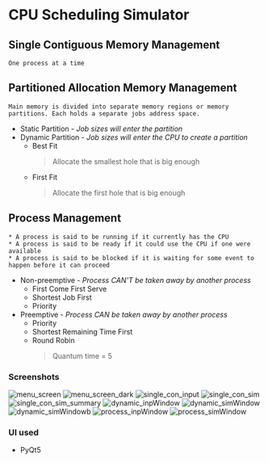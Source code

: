 # CPU Scheduling Simulator

## Single Contiguous Memory Management
    One process at a time

## Partitioned Allocation Memory Management
    Main memory is divided into separate memory regions or memory partitions. Each holds a separate jobs address space.
* Static Partition - _Job sizes will enter the partition_
* Dynamic Partition - _Job sizes will enter the CPU to create a partition_
    * Best Fit
        > Allocate the smallest hole that is big enough
    * First Fit
        > Allocate the first hole that is big enough
## Process Management
    * A process is said to be running if it currently has the CPU
    * A process is said to be ready if it could use the CPU if one were available
    * A process is said to be blocked if it is waiting for some event to happen before it can proceed


* Non-preemptive - _Process CAN'T be taken away by another process_
    * First Come First Serve
    * Shortest Job First
    * Priority
* Preemptive - _Process CAN be taken away by another process_
    * Priority
    * Shortest Remaining Time First
    * Round Robin
        > Quantum time = 5
### Screenshots
![menu_screen](https://user-images.githubusercontent.com/67821138/149616923-b6fb6d4b-0e9f-4dd6-95be-b2a820e07cf0.png)
![menu_screen_dark](https://user-images.githubusercontent.com/67821138/149616928-719530f0-bebb-4c7b-8536-f521c3de14fb.png)
![single_con_input](https://user-images.githubusercontent.com/67821138/149616939-abdc660b-b484-409c-9099-bc7249e4b81f.png)
![single_con_sim](https://user-images.githubusercontent.com/67821138/149616943-f292d7a4-1fd1-4589-8077-2c79187e63e4.png)
![single_con_sim_summary](https://user-images.githubusercontent.com/67821138/149616944-0bee973b-9039-4da7-893f-e7212cdecb27.png)
![dynamic_inpWindow](https://user-images.githubusercontent.com/67821138/149616948-f9f10831-ce57-40d2-b6dd-ef204d113d7a.png)
![dynamic_simWindow](https://user-images.githubusercontent.com/67821138/149616952-980f0652-150a-497b-8b50-9dd3332b3581.png)
![dynamic_simWindowb](https://user-images.githubusercontent.com/67821138/149616958-fd60edd8-322f-4d2a-ba28-36b1d523390d.png)
![process_inpWindow](https://user-images.githubusercontent.com/67821138/149616960-8ed4267c-1998-4228-83b7-787ce6828c5c.png)
![process_simWindow](https://user-images.githubusercontent.com/67821138/149616964-639b0e32-d6fc-461d-b35b-39007d1cb7db.png)

### UI used
* PyQt5
